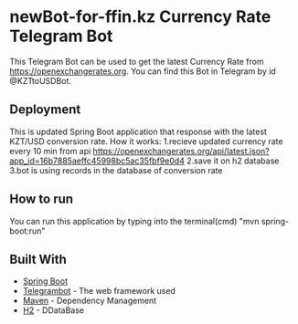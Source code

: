 # newBot-for-ffin.kz Currency Rate Telegram Bot

This Telegram Bot can be used to get the latest Currency Rate from https://openexchangerates.org.
You can find this Bot in Telegram by id @KZTtoUSDBot.

## Deployment
This is updated Spring Boot application that response with the latest KZT/USD conversion rate.
How it works:
1.recieve updated currency rate every 10 min from api https://openexchangerates.org/api/latest.json?app_id=16b7885aeffc45998bc5ac35fbf9e0d4
2.save it on h2 database
3.bot is using records in the database of conversion rate

## How to run
You can run this application by typing into the terminal(cmd) "mvn spring-boot:run"

## Built With

* [Spring Boot](https://spring.io)
* [Telegrambot](htp://www.telegram.org/) - The web framework used
* [Maven](https://maven.apache.org/) - Dependency Management
* [H2](http://www.h2database.com) - DDataBase
